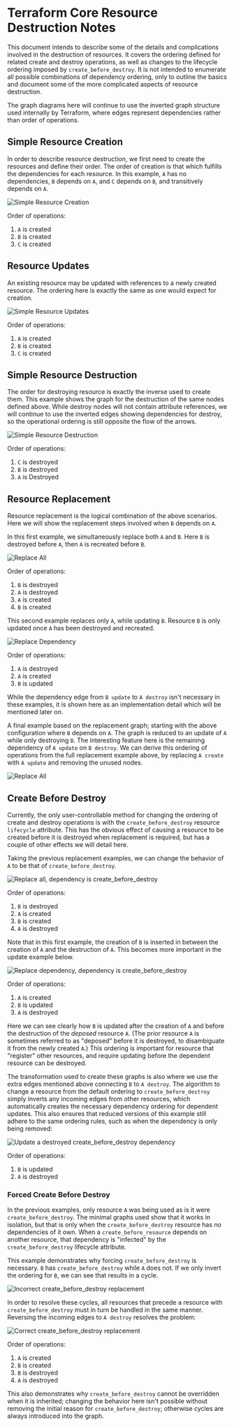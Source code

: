 # Terraform Core Resource Destruction Notes

This document intends to describe some of the details and complications
involved in the destruction of resources. It covers the ordering defined for
related create and destroy operations, as well as changes to the lifecycle
ordering imposed by `create_before_destroy`. It is not intended to enumerate
all possible combinations of dependency ordering, only to outline the basics
and document some of the more complicated aspects of resource destruction.

The graph diagrams here will continue to use the inverted graph structure used
internally by Terraform, where edges represent dependencies rather than order
of operations. 

## Simple Resource Creation

In order to describe resource destruction, we first need to create the
resources and define their order. The order of creation is that which fulfills
the dependencies for each resource. In this example, `A` has no dependencies,
`B` depends on `A`, and `C` depends on `B`, and transitively depends on `A`.

![Simple Resource Creation](images/simple_create.png)
<!--
digraph create {
    subgraph nodes {
        rank=same;
        a [label="A create"];
        b [label="B create"];
        c [label="C create"];
        b -> c [dir=back];
        a -> b [dir=back];
    }
}
-->

Order of operations:
1. `A` is created
1. `B` is created
1. `C` is created

## Resource Updates

An existing resource may be updated with references to a newly created
resource. The ordering here is exactly the same as one would expect for
creation.

![Simple Resource Updates](images/simple_update.png)
<!--
digraph update {
    subgraph nodes {
        rank=same;
        a [label="A create"];
        b [label="B update"];
        c [label="C update"];
        b -> c [dir=back];
        a -> b [dir=back];
    }
}
-->

Order of operations:
1. `A` is created
1. `B` is created
1. `C` is created

## Simple Resource Destruction

The order for destroying resource is exactly the inverse used to create them.
This example shows the graph for the destruction of the same nodes defined
above. While destroy nodes will not contain attribute references, we will
continue to use the inverted edges showing dependencies for destroy, so the
operational ordering is still opposite the flow of the arrows.

![Simple Resource Destruction](images/simple_destroy.png)
<!--
digraph destroy {
    subgraph nodes {
        rank=same;
        a [label="A destroy"];
        b [label="B destroy"];
        c [label="C destroy"];
        a -> b;
        b -> c;
    }
}
-->

Order of operations:
1. `C` is destroyed
1. `B` is destroyed
1. `A` is Destroyed

## Resource Replacement

Resource replacement is the logical combination of the above scenarios. Here we
will show the replacement steps involved when `B` depends on `A`.

In this first example, we simultaneously replace both `A` and `B`. Here `B` is
destroyed before `A`, then `A` is recreated before `B`.

![Replace All](images/replace_all.png)
<!--
digraph replacement {
    subgraph create {
        rank=same;
        a [label="A create"];
        b [label="B create"];
        a -> b [dir=back];
    }
    subgraph destroy {
        rank=same;
        a_d [label="A destroy"];
        b_d [label="B destroy"];
        a_d -> b_d;
    }

    a -> a_d;
    a -> b_d [style=dotted];
    b -> a_d [style=dotted];
    b -> b_d;
}
-->

Order of operations:
1. `B` is destroyed
1. `A` is destroyed
1. `A` is created
1. `B` is created


This second example replaces only `A`, while updating `B`. Resource `B` is only
updated once `A` has been destroyed and recreated.

![Replace Dependency](images/replace_one.png)
<!--
digraph replacement {
    subgraph create {
        rank=same;
        a [label="A create"];
        b [label="B update"];
        a -> b [dir=back];
    }
    subgraph destroy {
        rank=same;
        a_d [label="A destroy"];
    }

    a -> a_d;
    b -> a_d [style=dotted];
}
-->

Order of operations:
1. `A` is destroyed
1. `A` is created
1. `B` is updated


While the dependency edge from `B update` to `A destroy` isn't necessary in
these examples, it is shown here as an implementation detail which will be
mentioned later on.

A final example based on the replacement graph; starting with the above
configuration where `B` depends on `A`. The graph is reduced to an update of
`A` while only destroying `B`. The interesting feature here is the remaining
dependency of `A update` on `B destroy`. We can derive this ordering of
operations from the full replacement example above, by replacing `A create`
with `A update` and removing the unused nodes.

![Replace All](images/destroy_then_update.png)
<!--
digraph destroy_then_update {
    subgraph update {
        rank=same;
        a [label="A update"];
    }
    subgraph destroy {
        rank=same;
        b_d [label="B destroy"];
    }

    a -> b_d;
}
-->
## Create Before Destroy

Currently, the only user-controllable method for changing the ordering of
create and destroy operations is with the `create_before_destroy` resource
`lifecycle` attribute. This has the obvious effect of causing a resource to be
created before it is destroyed when replacement is required, but has a couple
of other effects we will detail here.

Taking the previous replacement examples, we can change the behavior of `A` to
be that of `create_before_destroy`.

![Replace all, dependency is create_before_destroy](images/replace_all_cbd_dep.png)
<!--
digraph replacement {
    subgraph create {
        rank=same;
        a [label="A create"];
        b [label="B create"];
        a -> b [dir=back];
    }
    subgraph destroy {
        rank=same;
        a_d [label="A destroy"];
        b_d [label="B destroy"];
        a_d -> b_d;
    }

    a -> a_d [dir=back];
    a -> b_d;
    b -> a_d [dir=back];
    b -> b_d;
}
-->


Order of operations:
1. `B` is destroyed
2. `A` is created
1. `B` is created
1. `A` is destroyed

Note that in this first example, the creation of `B` is inserted in between the
creation of `A` and the destruction of `A`. This becomes more important in the
update example below.


![Replace dependency, dependency is create_before_destroy](images/replace_dep_cbd_dep.png)
<!--
digraph replacement {
    subgraph create {
        rank=same;
        a [label="A create"];
        b [label="B update"];
        a -> b [dir=back];
    }
    subgraph destroy {
        rank=same;
        a_d [label="A destroy"];
    }

    a -> a_d [dir=back, style=dotted];
    b -> a_d [dir=back];
}
-->

Order of operations:
1. `A` is created
1. `B` is updated
1. `A` is destroyed

Here we can see clearly how `B` is updated after the creation of `A` and before
the destruction of the _deposed_ resource `A`. (The prior resource `A` is
sometimes referred to as "deposed" before it is destroyed, to disambiguate it
from the newly created `A`.) This ordering is important for resource that
"register" other resources, and require updating before the dependent resource
can be destroyed.

The transformation used to create these graphs is also where we use the extra
edges mentioned above connecting `B` to `A destroy`. The algorithm to change a
resource from the default ordering to `create_before_destroy` simply inverts
any incoming edges from other resources, which automatically creates the
necessary dependency ordering for dependent updates. This also ensures that
reduced versions of this example still adhere to the same ordering rules, such
as when the dependency is only being removed:

![Update a destroyed create_before_destroy dependency](images/update_destroy_cbd.png)
<!--
digraph update {
    subgraph create {
        rank=same;
        b [label="B update"];
    }
    subgraph destroy {
        rank=same;
        a_d [label="A destroy"];
    }

    b -> a_d [dir=back];
}
-->

Order of operations:
1. `B` is updated
1. `A` is destroyed

### Forced Create Before Destroy

In the previous examples, only resource `A` was being used as is it were
`create_before_destroy`. The minimal graphs used show that it works in
isolation, but that is only when the `create_before_destroy` resource has no
dependencies of it own. When a `create_before_resource` depends on another
resource, that dependency is "infected" by the `create_before_destroy`
lifecycle attribute.

This example demonstrates why forcing `create_before_destroy` is necessary. `B`
has `create_before_destroy` while `A` does not. If we only invert the ordering
for `B`, we can see that results in a cycle.

![Incorrect create_before_destroy replacement](images/replace_cbd_incorrect.png)
<!--
digraph replacement {
    subgraph create {
        rank=same;
        a [label="A create"];
        b [label="B create"];
        a -> b [dir=back];
    }
    subgraph destroy {
        rank=same;
        a_d [label="A destroy"];
        b_d [label="B destroy"];
        a_d -> b_d;
    }

    a -> a_d;
    a -> b_d [style=dotted];
    b -> a_d [style=dotted];
    b -> b_d [dir=back];
}
-->

In order to resolve these cycles, all resources that precede a resource
with `create_before_destroy` must in turn be handled in the same manner.
Reversing the incoming edges to `A destroy` resolves the problem:

![Correct create_before_destroy replacement](images/replace_all_cbd.png)
<!--
digraph replacement {
    subgraph create {
        rank=same;
        a [label="A create"];
        b [label="B create"];
        a -> b [dir=back];
    }
    subgraph destroy {
        rank=same;
        a_d [label="A destroy"];
        b_d [label="B destroy"];
        a_d -> b_d;
    }

    a -> a_d [dir=back];
    a -> b_d [dir=back, style=dotted];
    b -> a_d [dir=back, style=dotted];
    b -> b_d [dir=back];
}
-->

Order of operations:
1. `A` is created
1. `B` is created
1. `B` is destroyed
1. `A` is destroyed

This also demonstrates why `create_before_destroy` cannot be overridden when
it is inherited; changing the behavior here isn't possible without removing
the initial reason for `create_before_destroy`; otherwise cycles are always
introduced into the graph.
